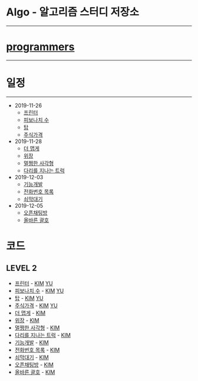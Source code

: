 # Algo - 알고리즘 스터디 저장소
------

# [programmers](https://programmers.co.kr/learn/challenges)
------

# 일정
------
* 2019-11-26
    * [프린터](https://programmers.co.kr/learn/courses/30/lessons/42587)
    * [피보나치 수](https://programmers.co.kr/learn/courses/30/lessons/12945)
    * [탑](https://programmers.co.kr/learn/courses/30/lessons/42588)
    * [주식가격](https://programmers.co.kr/learn/courses/30/lessons/42584)
* 2019-11-28
    * [더 맵게](https://programmers.co.kr/learn/courses/30/lessons/42626)
    * [위장](https://programmers.co.kr/learn/courses/30/lessons/42578)
    * [멀쩡한 사각형](https://programmers.co.kr/learn/courses/30/lessons/62048)
    * [다리를 지나는 트럭](https://programmers.co.kr/learn/courses/30/lessons/42583)
* 2019-12-03
    * [기능개발](https://programmers.co.kr/learn/courses/30/lessons/42586)
    * [전화번호 목록](https://programmers.co.kr/learn/courses/30/lessons/42577)
    * [쇠막대기](https://programmers.co.kr/learn/courses/30/lessons/42585)
* 2019-12-05
    * [오픈채팅방](https://programmers.co.kr/learn/courses/30/lessons/42888)
    * [올바른 괄호](https://programmers.co.kr/learn/courses/30/lessons/12909)

# 코드
## LEVEL 2

* [프린터](https://programmers.co.kr/learn/courses/30/lessons/42587) - [KIM](./src/KIM/LEVEL2/프린터/Solution2.java) [YU](./src/YU/LEVEL2/프린터/Solution.java)
* [피보나치 수](https://programmers.co.kr/learn/courses/30/lessons/12945) - [KIM](./src/KIM/LEVEL2/피보나치수/Solution.java) [YU](./src/YU/LEVEL2/피보나치수/Solution.java)
* [탑](https://programmers.co.kr/learn/courses/30/lessons/42588) - [KIM](./src/KIM/LEVEL2/탑/Solution.java) [YU](./src/YU/LEVEL2/탑/Solution.java)
* [주식가격](https://programmers.co.kr/learn/courses/30/lessons/42584) - [KIM](./src/KIM/LEVEL2/주식가격/Solution.java) [YU](./src/YU/LEVEL2/주식가격/Solution.java)
* [더 맵게](https://programmers.co.kr/learn/courses/30/lessons/42626) - [KIM](./src/KIM/LEVEL2/더맵게/Solution.java)
* [위장](https://programmers.co.kr/learn/courses/30/lessons/42578) - [KIM](./src/KIM/LEVEL2/위장/Solution.java)
* [멀쩡한 사각형](https://programmers.co.kr/learn/courses/30/lessons/62048) - [KIM](./src/KIM/LEVEL2/멀쩡한사각형/Solution.java)
* [다리를 지나는 트럭](https://programmers.co.kr/learn/courses/30/lessons/42583) - [KIM](./src/KIM/LEVEL2/다리를지나는트럭/Solution2.java)
* [기능개발](https://programmers.co.kr/learn/courses/30/lessons/42586) - [KIM](./src/KIM/LEVEL2/기능개발/Solution.java)
* [전화번호 목록](https://programmers.co.kr/learn/courses/30/lessons/42577) - [KIM](./src/KIM/LEVEL2/전화번호목록/Solution.java)
* [쇠막대기](https://programmers.co.kr/learn/courses/30/lessons/42585) - [KIM](./src/KIM/LEVEL2/쇠막대기/Solution.java)
* [오픈채팅방](https://programmers.co.kr/learn/courses/30/lessons/42888) - [KIM](./src/KIM/LEVEL2/오픈채팅방/Solution.java)
* [올바른 괄호](https://programmers.co.kr/learn/courses/30/lessons/12909) - [KIM](./src/KIM/LEVEL2/올바른괄호/Solution.java)
